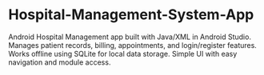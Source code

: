 # Hospital-Management-System-App
 Android Hospital Management app built with Java/XML in Android Studio. Manages patient records, billing, appointments, and login/register features. Works offline using SQLite for local data storage. Simple UI with easy navigation and module access.
